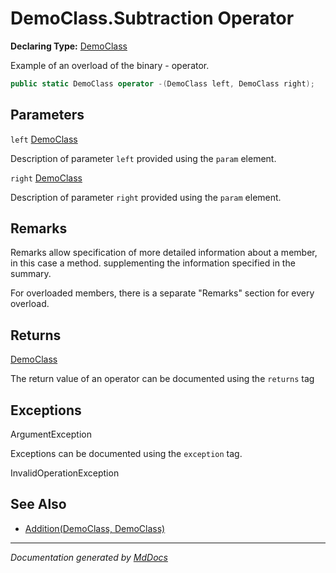 ﻿<!--  
 =================================================================   
   Auto-Generated:   
   The contents of this file were generated by a tool.  
   Changes to this file may be list if the file is regenerated  
 =================================================================   
-->

# DemoClass.Subtraction Operator

**Declaring Type:** [DemoClass](../index.md)

Example of an overload of the binary \- operator.

```csharp
public static DemoClass operator -(DemoClass left, DemoClass right);
```

## Parameters

`left`  [DemoClass](../index.md)

Description of parameter `left` provided using the `param` element.

`right`  [DemoClass](../index.md)

Description of parameter `right` provided using the `param` element.

## Remarks

Remarks allow specification of more detailed information about a member, in this case a method. supplementing the information specified in the summary.

For overloaded members, there is a separate "Remarks" section for every overload.

## Returns

[DemoClass](../index.md)

The return value of an operator can be documented using the `returns` tag

## Exceptions

ArgumentException

Exceptions can be documented using the `exception` tag.

InvalidOperationException

## See Also

- [Addition(DemoClass, DemoClass)](Addition.md)

___

*Documentation generated by [MdDocs](https://github.com/ap0llo/mddocs)*
